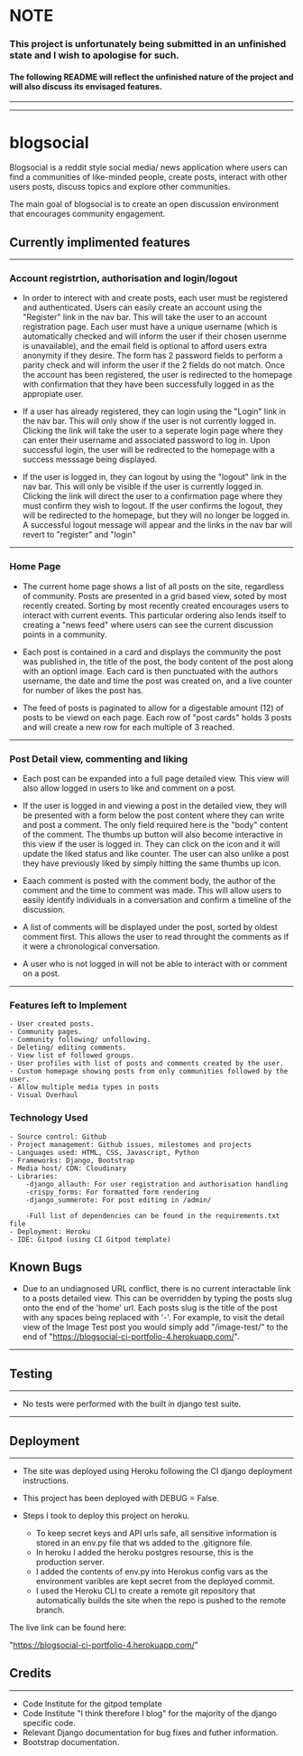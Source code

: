 # **NOTE**

### This project is unfortunately being submitted in an unfinished state and I wish to apologise for such.

#### The following README will reflect the unfinished nature of the project and will also discuss its envisaged features.

<hr>
<hr>


# blogsocial

Blogsocial is a reddit style social media/ news application where users can find a communities of like-minded people, create posts, interact with other users posts, discuss topics and explore other communities.

The main goal of blogsocial is to create an open discussion environment that encourages community engagement.

## Currently implimented features
<hr>

### Account registrtion, authorisation and login/logout

- In order to interect with and create posts, each user must be registered and authenticated. Users can easily create an account using the "Register" link in the nav bar. This will take the user to an account registration page. Each user must have a unique username (which is automatically checked and will inform the user if their chosen usernme is unavailable), and the email field is optional to afford users extra anonymity if they desire. The form has 2 password fields to perform a parity check and will inform the user if the 2 fields do not match. Once the account has been registered, the user is redirected to the homepage with confirmation that they have been successfully logged in as the appropiate user.

- If a user has already registered, they can login using the "Login" link in the nav bar. This will only show if the user is not currently logged in. Clicking the link will take the user to a seperate login page where they can enter their username and associated password to log in. Upon successful login, the user will be redirected to the homepage with a success messsage being displayed.

- If the user is logged in, they can logout by using the "logout" link in the nav bar. This will only be visible if the user is currently logged in. Clicking the link will direct the user to a confirmation page where they must confirm they wish to logout. If the user confirms the logout, they will be redirected to the homepage, but they will no longer be logged in. A successful logout message will appear and the links in the nav bar will revert to "register" and "login"

<hr>

### Home Page

- The current home page shows a list of all posts on the site, regardless of community. Posts are presented in a grid based view, soted by most recently created. Sorting by most recently created encourages users to interact with current events. This particular ordering also lends itself to creating a "news feed" where users can see the current discussion points in a community.

- Each post is contained in a card and displays the community the post was published in, the title of the post, the body content of the post along with an optionl image. Each card is then punctuated with the authors username, the date and time the post was created on, and a live counter for number of likes the post has.

- The feed of posts is paginated to allow for a digestable amount (12) of posts to be viewd on each page. Each row of "post cards" holds 3 posts and will create a new row for each multiple of 3 reached.

<hr>

### Post Detail view, commenting and liking

- Each post can be expanded into a full page detailed view. This view will also allow logged in users to like and comment on a post.

- If the user is logged in and viewing a post in the detailed view, they will be presented with a form below the post content where they can write and post a comment. The only field required here is the "body" content of the comment. The thumbs up button will also become interactive in this view if the user is logged in. They can click on the icon and it will update the liked status and like counter. The user can also unlike a post they have previously liked by simply hitting the same thumbs up icon.

- Eaach comment is posted with the comment body, the author of the comment and the time to comment was made. This will allow users to easily identify individuals in a conversation and confirm a timeline of the discussion.

- A list of comments will be displayed under the post, sorted by oldest comment first. This allows the user to read throught the comments as if it were a chronological conversation.

- A user who is not logged in will not be able to interact with or comment on a post.

<hr>

### Features left to Implement

    - User created posts.
    - Community pages.
    - Community following/ unfollowing.
    - Deleting/ editing comments.
    - View list of followed groups.
    - User profiles with list of posts and comments created by the user.
    - Custom homepage showing posts from only communities followed by the user.
    - Allow multiple media types in posts
    - Visual Overhaul


### Technology Used 

    - Source control: Github
    - Project management: Github issues, milestomes and projects
    - Languages used: HTML, CSS, Javascript, Python
    - Frameworks: Django, Bootstrap
    - Media host/ CDN: Cloudinary
    - Libraries:
        -django_allauth: For user registration and authorisation handling
        -crispy_forms: For formatted form rendering
        -django_summerote: For post editing in /admin/

        -Full list of dependencies can be found in the requirements.txt file
    - Deployment: Heroku
    - IDE: Gitpod (using CI Gitpod template)


## Known Bugs

- Due to an undiagnosed URL conflict, there is no current interactable link to a posts detailed view. This can be overridden by typing the posts slug onto the end of the 'home' url. Each posts slug is the title of the post with any spaces being replaced with '-'. For example, to visit the detail view of the Image Test post you would simply add "/image-test/" to the end of "https://blogsocial-ci-portfolio-4.herokuapp.com/". 

<hr>


## Testing

<hr>

- No tests were performed with the built in django test suite.

<hr>

## Deployment

<hr>

- The site was deployed using Heroku following the CI django deployment instructions.
- This project has been deployed with DEBUG = False.

- Steps I took to deploy this project on heroku.
  - To keep secret keys and API urls safe, all sensitive information is stored in an env.py file that ws added to the .gitignore file.
  - In heroku I added the heroku postgres resourse, this is the production server.
  - I added the contents of env.py into Herokus config vars as the environment varibles are kept secret from the deployed commit.
  - I used the Heroku CLI to create a remote git repository that automatically builds the site when the repo is pushed to the remote branch.

The live link can be found here: 

"https://blogsocial-ci-portfolio-4.herokuapp.com/"


## Credits 

<hr>

- Code Institute for the gitpod template
- Code Institute "I think therefore I blog" for the majority of the django specific code.
- Relevant Django documentation for bug fixes and futher information.
- Bootstrap documentation.
